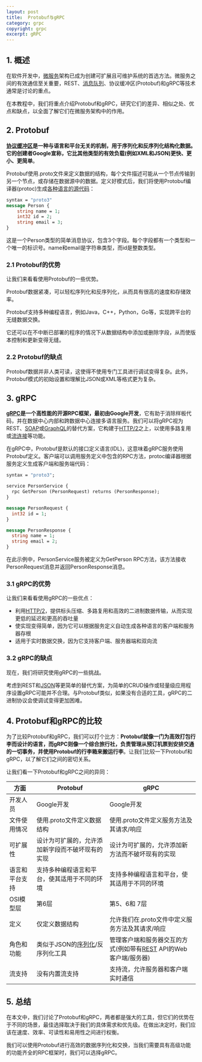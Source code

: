 ```yaml
---
layout: post
title:  Protobuf与gRPC
category: grpc
copyright: grpc
excerpt: gRPC
---
```


## 1. 概述

在软件开发中，[微服务](https://www.baeldung.com/cs/microservices)架构已成为创建可扩展且可维护系统的首选方法。微服务之间的有效通信至关重要，REST、[消息队列](https://www.baeldung.com/cs/message-queues)、协议缓冲区(Protobuf)和gRPC等技术通常是讨论的重点。

在本教程中，我们将重点介绍Protobuf和gRPC，研究它们的差异、相似之处、优点和缺点，以全面了解它们在微服务架构中的作用。

## 2. Protobuf

**[协议缓冲区](https://www.baeldung.com/google-protocol-buffer)是一种与语言和平台无关的机制，用于序列化和反序列化结构化数据。它的创建者Google宣称，它比其他类型的有效负载(例如XML和JSON)更快、更小、更简单**。

Protobuf使用.proto文件来定义数据的结构，每个文件描述可能从一个节点传输到另一个节点，或存储在数据源中的数据。定义好模式后，我们将使用Protobuf编译器(protoc)生成[各种语言的源代码](https://www.baeldung.com/google-protocol-buffer#generating-java-code-from-a-protobuf-file)：

```protobuf
syntax = "proto3"
message Person {
    string name = 1;
    int32 id = 2;
    string email = 3;
}
```

这是一个Person类型的简单消息协议，包含3个字段。每个字段都有一个类型和一个唯一的标识号。name和email是字符串类型，而id是整数类型。

### 2.1 Protobuf的优势

让我们来看看使用Protobuf的一些优势。

Protobuf数据紧凑，可以轻松序列化和反序列化，从而具有很高的速度和存储效率。

Protobuf支持多种编程语言，例如Java，C++，Python，Go等，实现跨平台的无缝数据交换。

它还可以在不中断已部署的程序的情况下从数据结构中添加或删除字段，从而使版本控制和更新变得无缝。

### 2.2 Protobuf的缺点

Protobuf数据并非人类可读，这使得不使用专门工具进行调试变得复杂。此外，Protobuf模式的初始设置和理解比JSON或XML等格式更为复杂。

## 3. gRPC

**[gRPC](https://www.baeldung.com/grpc-introduction)是一个高性能的开源RPC框架，最初由Google开发**，它有助于消除样板代码，并在数据中心内部和跨数据中心连接多语言服务。我们可以将gRPC视为REST、[SOAP](https://www.baeldung.com/spring-boot-soap-web-service)或[GraphQL](https://www.baeldung.com/graphql)的替代方案，它构建于[HTTP/2](https://en.wikipedia.org/wiki/HTTP/2)之上，以使用多路复用或[流连接](https://www.baeldung.com/java-grpc-streaming)等功能。

在gRPC中，Protobuf是默认的接口定义语言(IDL)，这意味着gRPC服务使用Protobuf定义。客户端可以调用服务定义中包含的RPC方法，protoc编译器根据服务定义生成客户端和服务端代码：

```protobuf
syntax = "proto3";

service PersonService {
  rpc GetPerson (PersonRequest) returns (PersonResponse);
}

message PersonRequest {
  int32 id = 1;
}

message PersonResponse {
  string name = 1;
  string email = 2;
}
```

在此示例中，PersonService服务被定义为GetPerson RPC方法，该方法接收PersonRequest消息并返回PersonResponse消息。

### 3.1 gRPC的优势

让我们来看看使用gRPC的一些优点：

- 利用[HTTP/2](https://en.wikipedia.org/wiki/HTTP/2)，提供标头压缩、多路复用和高效的二进制数据传输，从而实现更低的延迟和更高的吞吐量
- 使实现变得简单，因为它可以根据服务定义自动生成各种语言的客户端和服务器存根
- 适用于实时数据交换，因为它支持客户端、服务器端和双向流

### 3.2 gRPC的缺点

现在，我们将研究使用gRPC的一些挑战。

考虑到REST和[JSON](https://www.baeldung.com/java-json)等更简单的替代方案，为简单的CRUD操作或轻量级应用程序设置gRPC可能并不合理。与Protobuf类似，如果没有合适的工具，gRPC的二进制协议会使调试变得更加困难。

## 4. Protobuf和gRPC的比较

为了比较Protobuf和gRPC，我们可以打个比方：**Protobuf就像一门为高效打包行李而设计的语言，而gRPC则像一个综合旅行社，负责管理从预订机票到安排交通的一切事务，并使用Protobuf的行李箱来搬运行李**。让我们比较一下Protobuf和gRPC，以了解它们之间的密切关系。

让我们看一下Protobuf和gRPC之间的异同：

| 方面| Protobuf| gRPC                                                                                   |
| ------------ | ----------------------------------------------------- |----------------------------------------------------------------------------------------|
| 开发人员| Google开发| Google开发                                                                               |
| 文件使用情况| 使用.proto文件定义数据结构| 使用.proto文件定义服务方法及其请求/响应                                                                |
| 可扩展性| 设计为可扩展的，允许添加新字段而不破坏现有的实现| 设计为可扩展的，允许添加新方法而不破坏现有的实现                                                               |
| 语言和平台支持| 支持多种编程语言和平台，使其适用于不同的环境| 支持多种编程语言和平台，使其适用于不同的环境                                                                 |
|OSI模型层| 第6层| 第5、6和 7层                                                                               |
| 定义| 仅定义数据结构| 允许我们在.proto文件中定义服务方法及其请求/响应                                                            |
| 角色和功能| 类似于JSON的[序列化](https://www.baeldung.com/java-validate-serializable)/反序列化工具| 管理客户端和服务器交互的方式(例如带有[REST](https://www.baeldung.com/cs/rest-architecture) API的Web客户端/服务器) |
| 流支持| 没有内置流支持| 支持流，允许服务器和客户端实时通信                                                                      |

## 5. 总结

在本文中，我们讨论了Protobuf和gRPC，两者都是强大的工具，但它们的优势在于不同的场景，最佳选择取决于我们的具体需求和优先级。在做出决定时，我们应该在速度、效率、可读性和易用性之间进行权衡。

我们可以使用Protobuf进行高效的数据序列化和交换，当我们需要具有高级功能的功能齐全的RPC框架时，我们可以选择gRPC。